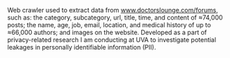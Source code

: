 Web crawler used to extract data from www.doctorslounge.com/forums, such as: the category, subcategory, url, title, time, and content of ≈74,000 posts; the name, age, job, email, location, and medical history of up to ≈66,000 authors; and images on the website. Developed as a part of privacy-related research I am conducting at UVA to investigate potential leakages in personally identifiable information (PII).
